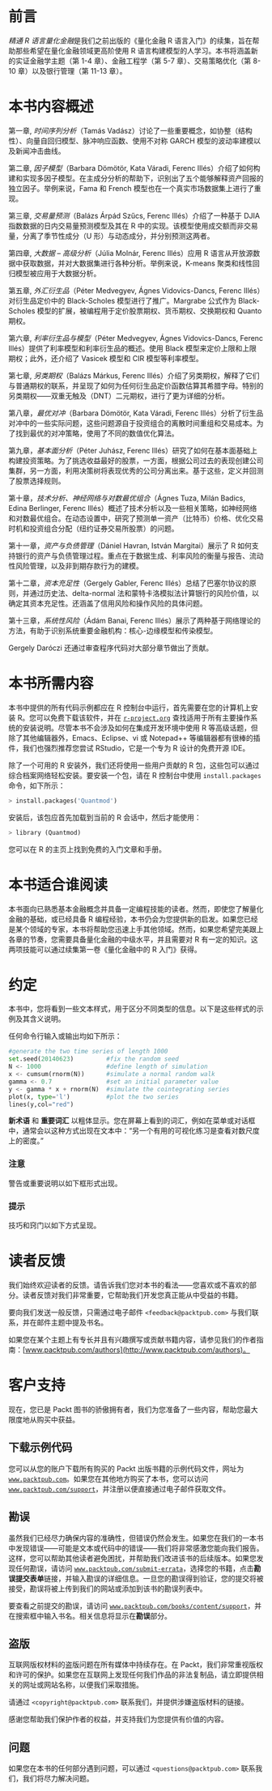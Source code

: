 # 前言

*精通 R 语言量化金融*是我们之前出版的《量化金融 R 语言入门》的续集，旨在帮助那些希望在量化金融领域更高阶使用 R 语言构建模型的人学习。本书将涵盖新的实证金融学主题（第 1-4 章）、金融工程学（第 5-7 章）、交易策略优化（第 8-10 章）以及银行管理（第 11-13 章）。

# 本书内容概述

第一章, *时间序列分析*（Tamás Vadász）讨论了一些重要概念，如协整（结构性）、向量自回归模型、脉冲响应函数、使用不对称 GARCH 模型的波动率建模以及新闻冲击曲线。

第二章, *因子模型*（Barbara Dömötör, Kata Váradi, Ferenc Illés）介绍了如何构建和实现多因子模型。在主成分分析的帮助下，识别出了五个能够解释资产回报的独立因子。举例来说，Fama 和 French 模型也在一个真实市场数据集上进行了重现。

第三章, *交易量预测*（Balázs Árpád Szűcs, Ferenc Illés）介绍了一种基于 DJIA 指数数据的日内交易量预测模型及其在 R 中的实现。该模型使用成交额而非交易量，分离了季节性成分（U 形）与动态成分，并分别预测这两者。

第四章, *大数据 – 高级分析*（Júlia Molnár, Ferenc Illés）应用 R 语言从开放源数据中获取数据，并对大数据集进行各种分析。举例来说，K-means 聚类和线性回归模型被应用于大数据分析。

第五章, *外汇衍生品*（Péter Medvegyev, Ágnes Vidovics-Dancs, Ferenc Illés）对衍生品定价中的 Black-Scholes 模型进行了推广。Margrabe 公式作为 Black-Scholes 模型的扩展，被编程用于定价股票期权、货币期权、交换期权和 Quanto 期权。

第六章, *利率衍生品与模型*（Péter Medvegyev, Ágnes Vidovics-Dancs, Ferenc Illés）提供了利率模型和利率衍生品的概述。使用 Black 模型来定价上限和上限期权；此外，还介绍了 Vasicek 模型和 CIR 模型等利率模型。

第七章, *另类期权*（Balázs Márkus, Ferenc Illés）介绍了另类期权，解释了它们与普通期权的联系，并呈现了如何为任何衍生品定价函数估算其希腊字母。特别的另类期权——双重无触及（DNT）二元期权，进行了更为详细的分析。

第八章，*最优对冲*（Barbara Dömötör, Kata Váradi, Ferenc Illés）分析了衍生品对冲中的一些实际问题，这些问题源自于投资组合的离散时间重组和交易成本。为了找到最优的对冲策略，使用了不同的数值优化算法。

第九章，*基本面分析*（Péter Juhász, Ferenc Illés）研究了如何在基本面基础上构建投资策略。为了挑选收益最好的股票，一方面，根据公司过去的表现创建公司集群，另一方面，利用决策树将表现优秀的公司分离出来。基于这些，定义并回测了股票选择规则。

第十章，*技术分析、神经网络与对数最优组合*（Ágnes Tuza, Milán Badics, Edina Berlinger, Ferenc Illés）概述了技术分析以及一些相关策略，如神经网络和对数最优组合。在动态设置中，研究了预测单一资产（比特币）价格、优化交易时机和投资组合分配（纽约证券交易所股票）的问题。

第十一章，*资产与负债管理*（Dániel Havran, István Margitai）展示了 R 如何支持银行的资产与负债管理过程。重点在于数据生成、利率风险的衡量与报告、流动性风险管理，以及非到期存款行为的建模。

第十二章，*资本充足性*（Gergely Gabler, Ferenc Illés）总结了巴塞尔协议的原则，并通过历史法、delta-normal 法和蒙特卡洛模拟法计算银行的风险价值，以确定其资本充足性。还涵盖了信用风险和操作风险的具体问题。

第十三章，*系统性风险*（Ádám Banai, Ferenc Illés）展示了两种基于网络理论的方法，有助于识别系统重要金融机构：核心-边缘模型和传染模型。

Gergely Daróczi 还通过审查程序代码对大部分章节做出了贡献。

# 本书所需内容

本书中提供的所有代码示例都应在 R 控制台中运行，首先需要在您的计算机上安装 R。您可以免费下载该软件，并在 [`r-project.org`](http://r-project.org) 查找适用于所有主要操作系统的安装说明。尽管本书不会涉及如何在集成开发环境中使用 R 等高级话题，但除了其他编辑器外，Emacs、Eclipse、vi 或 Notepad++ 等编辑器都有很棒的插件，我们也强烈推荐您尝试 RStudio，它是一个专为 R 设计的免费开源 IDE。

除了一个可用的 R 安装外，我们还将使用一些用户贡献的 R 包，这些包可以通过综合档案网络轻松安装。要安装一个包，请在 R 控制台中使用 `install.packages` 命令，如下所示：

```py
> install.packages('Quantmod')

```

安装后，该包应首先加载到当前的 R 会话中，然后才能使用：

```py
> library (Quantmod)

```

您可以在 R 的主页上找到免费的入门文章和手册。

# 本书适合谁阅读

本书面向已熟悉基本金融概念并具备一定编程技能的读者。然而，即使您了解量化金融的基础，或已经具备 R 编程经验，本书仍会为您提供新的启发。如果您已经是某个领域的专家，本书将帮助您迅速上手其他领域。然而，如果您希望完美跟上各章的节奏，您需要具备量化金融的中级水平，并且需要对 R 有一定的知识。这两项技能可以通过续集第一卷《量化金融中的 R 入门》获得。

# 约定

本书中，您将看到一些文本样式，用于区分不同类型的信息。以下是这些样式的示例及其含义说明。

任何命令行输入或输出均如下所示：

```py
#generate the two time series of length 1000
set.seed(20140623)         #fix the random seed
N <- 1000                  #define length of simulation
x <- cumsum(rnorm(N))      #simulate a normal random walk
gamma <- 0.7               #set an initial parameter value
y <- gamma * x + rnorm(N)  #simulate the cointegrating series
plot(x, type='l')          #plot the two series
lines(y,col="red")

```

**新术语** 和 **重要词汇** 以粗体显示。您在屏幕上看到的词汇，例如在菜单或对话框中，通常会以这种方式出现在文本中：“另一个有用的可视化练习是查看对数尺度上的密度。”

### 注意

警告或重要说明以如下框形式出现。

### 提示

技巧和窍门以如下方式呈现。

# 读者反馈

我们始终欢迎读者的反馈。请告诉我们您对本书的看法——您喜欢或不喜欢的部分。读者反馈对我们非常重要，它帮助我们开发您真正能从中受益的书籍。

要向我们发送一般反馈，只需通过电子邮件 `<feedback@packtpub.com>` 与我们联系，并在邮件主题中提及书名。

如果您在某个主题上有专长并且有兴趣撰写或贡献书籍内容，请参见我们的作者指南：[www.packtpub.com/authors](http://www.packtpub.com/authors)。

# 客户支持

现在，您已是 Packt 图书的骄傲拥有者，我们为您准备了一些内容，帮助您最大限度地从购买中获益。

## 下载示例代码

您可以从您的账户下载所有购买的 Packt 出版书籍的示例代码文件，网址为 [`www.packtpub.com`](http://www.packtpub.com)。如果您在其他地方购买了本书，您可以访问 [`www.packtpub.com/support`](http://www.packtpub.com/support)，并注册以便直接通过电子邮件获取文件。

## 勘误

虽然我们已经尽力确保内容的准确性，但错误仍然会发生。如果您在我们的一本书中发现错误——可能是文本或代码中的错误——我们将非常感激您能向我们报告。这样，您可以帮助其他读者避免困扰，并帮助我们改进该书的后续版本。如果您发现任何勘误，请访问 [`www.packtpub.com/submit-errata`](http://www.packtpub.com/submit-errata)，选择您的书籍，点击**勘误提交表单**链接，并输入勘误的详细信息。一旦您的勘误得到验证，您的提交将被接受，勘误将被上传到我们的网站或添加到该书的勘误列表中。

要查看之前提交的勘误，请访问 [`www.packtpub.com/books/content/support`](https://www.packtpub.com/books/content/support)，并在搜索框中输入书名。相关信息将显示在**勘误**部分。

## 盗版

互联网版权材料的盗版问题在所有媒体中持续存在。在 Packt，我们非常重视版权和许可的保护。如果您在互联网上发现任何我们作品的非法复制品，请立即提供相关的网址或网站名称，以便我们采取措施。

请通过 `<copyright@packtpub.com>` 联系我们，并提供涉嫌盗版材料的链接。

感谢您帮助我们保护作者的权益，并支持我们为您提供有价值的内容。

## 问题

如果您在本书的任何部分遇到问题，可以通过 `<questions@packtpub.com>` 联系我们，我们将尽力解决问题。

